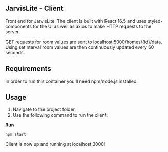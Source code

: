 JarvisLite - Client
----

Front end for JarvisLite. The client is built with React 16.5 and uses styled-components for the UI as well as axios to make HTTP requests to the server.

GET requests for room values are sent to localhost:5000/homes/{id}/data. Using setInterval room values are then continuously updated every 60 seconds.


Requirements
----

In order to run this container you'll need npm/node.js installed.


Usage
----

1. Navigate to the project folder.
2. Use the following command to run the client:

**Run**
```bash
npm start 
```

Client is now up and running at localhost:3000!


